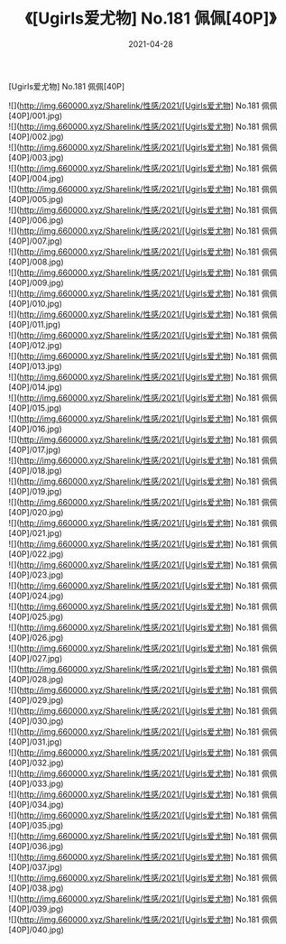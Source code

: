 ﻿---
layout: post
title:  《[Ugirls爱尤物] No.181 佩佩[40P]》
date:   2021-04-28
img: http://img.660000.xyz/Sharelink/性感/2021/[Ugirls爱尤物] No.181 佩佩[40P]/000.jpg
categories: [美女, 清纯, 唯美]
---

[Ugirls爱尤物] No.181 佩佩[40P]

  ![](http://img.660000.xyz/Sharelink/性感/2021/[Ugirls爱尤物] No.181 佩佩[40P]/001.jpg) <br> ![](http://img.660000.xyz/Sharelink/性感/2021/[Ugirls爱尤物] No.181 佩佩[40P]/002.jpg) <br> ![](http://img.660000.xyz/Sharelink/性感/2021/[Ugirls爱尤物] No.181 佩佩[40P]/003.jpg) <br> ![](http://img.660000.xyz/Sharelink/性感/2021/[Ugirls爱尤物] No.181 佩佩[40P]/004.jpg) <br> ![](http://img.660000.xyz/Sharelink/性感/2021/[Ugirls爱尤物] No.181 佩佩[40P]/005.jpg) <br> ![](http://img.660000.xyz/Sharelink/性感/2021/[Ugirls爱尤物] No.181 佩佩[40P]/006.jpg) <br> ![](http://img.660000.xyz/Sharelink/性感/2021/[Ugirls爱尤物] No.181 佩佩[40P]/007.jpg) <br> ![](http://img.660000.xyz/Sharelink/性感/2021/[Ugirls爱尤物] No.181 佩佩[40P]/008.jpg) <br> ![](http://img.660000.xyz/Sharelink/性感/2021/[Ugirls爱尤物] No.181 佩佩[40P]/009.jpg) <br> ![](http://img.660000.xyz/Sharelink/性感/2021/[Ugirls爱尤物] No.181 佩佩[40P]/010.jpg) <br> ![](http://img.660000.xyz/Sharelink/性感/2021/[Ugirls爱尤物] No.181 佩佩[40P]/011.jpg) <br> ![](http://img.660000.xyz/Sharelink/性感/2021/[Ugirls爱尤物] No.181 佩佩[40P]/012.jpg) <br> ![](http://img.660000.xyz/Sharelink/性感/2021/[Ugirls爱尤物] No.181 佩佩[40P]/013.jpg) <br> ![](http://img.660000.xyz/Sharelink/性感/2021/[Ugirls爱尤物] No.181 佩佩[40P]/014.jpg) <br> ![](http://img.660000.xyz/Sharelink/性感/2021/[Ugirls爱尤物] No.181 佩佩[40P]/015.jpg) <br> ![](http://img.660000.xyz/Sharelink/性感/2021/[Ugirls爱尤物] No.181 佩佩[40P]/016.jpg) <br> ![](http://img.660000.xyz/Sharelink/性感/2021/[Ugirls爱尤物] No.181 佩佩[40P]/017.jpg) <br> ![](http://img.660000.xyz/Sharelink/性感/2021/[Ugirls爱尤物] No.181 佩佩[40P]/018.jpg) <br> ![](http://img.660000.xyz/Sharelink/性感/2021/[Ugirls爱尤物] No.181 佩佩[40P]/019.jpg) <br> ![](http://img.660000.xyz/Sharelink/性感/2021/[Ugirls爱尤物] No.181 佩佩[40P]/020.jpg) <br> ![](http://img.660000.xyz/Sharelink/性感/2021/[Ugirls爱尤物] No.181 佩佩[40P]/021.jpg) <br> ![](http://img.660000.xyz/Sharelink/性感/2021/[Ugirls爱尤物] No.181 佩佩[40P]/022.jpg) <br> ![](http://img.660000.xyz/Sharelink/性感/2021/[Ugirls爱尤物] No.181 佩佩[40P]/023.jpg) <br> ![](http://img.660000.xyz/Sharelink/性感/2021/[Ugirls爱尤物] No.181 佩佩[40P]/024.jpg) <br> ![](http://img.660000.xyz/Sharelink/性感/2021/[Ugirls爱尤物] No.181 佩佩[40P]/025.jpg) <br> ![](http://img.660000.xyz/Sharelink/性感/2021/[Ugirls爱尤物] No.181 佩佩[40P]/026.jpg) <br> ![](http://img.660000.xyz/Sharelink/性感/2021/[Ugirls爱尤物] No.181 佩佩[40P]/027.jpg) <br> ![](http://img.660000.xyz/Sharelink/性感/2021/[Ugirls爱尤物] No.181 佩佩[40P]/028.jpg) <br> ![](http://img.660000.xyz/Sharelink/性感/2021/[Ugirls爱尤物] No.181 佩佩[40P]/029.jpg) <br> ![](http://img.660000.xyz/Sharelink/性感/2021/[Ugirls爱尤物] No.181 佩佩[40P]/030.jpg) <br> ![](http://img.660000.xyz/Sharelink/性感/2021/[Ugirls爱尤物] No.181 佩佩[40P]/031.jpg) <br> ![](http://img.660000.xyz/Sharelink/性感/2021/[Ugirls爱尤物] No.181 佩佩[40P]/032.jpg) <br> ![](http://img.660000.xyz/Sharelink/性感/2021/[Ugirls爱尤物] No.181 佩佩[40P]/033.jpg) <br> ![](http://img.660000.xyz/Sharelink/性感/2021/[Ugirls爱尤物] No.181 佩佩[40P]/034.jpg) <br> ![](http://img.660000.xyz/Sharelink/性感/2021/[Ugirls爱尤物] No.181 佩佩[40P]/035.jpg) <br> ![](http://img.660000.xyz/Sharelink/性感/2021/[Ugirls爱尤物] No.181 佩佩[40P]/036.jpg) <br> ![](http://img.660000.xyz/Sharelink/性感/2021/[Ugirls爱尤物] No.181 佩佩[40P]/037.jpg) <br> ![](http://img.660000.xyz/Sharelink/性感/2021/[Ugirls爱尤物] No.181 佩佩[40P]/038.jpg) <br> ![](http://img.660000.xyz/Sharelink/性感/2021/[Ugirls爱尤物] No.181 佩佩[40P]/039.jpg) <br> ![](http://img.660000.xyz/Sharelink/性感/2021/[Ugirls爱尤物] No.181 佩佩[40P]/040.jpg) <br>